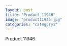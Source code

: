 ```yaml
---
layout: post
title: "Product 11946"
image: "product11946.jpg"
categories: "category1"
---
```

Product 11946
